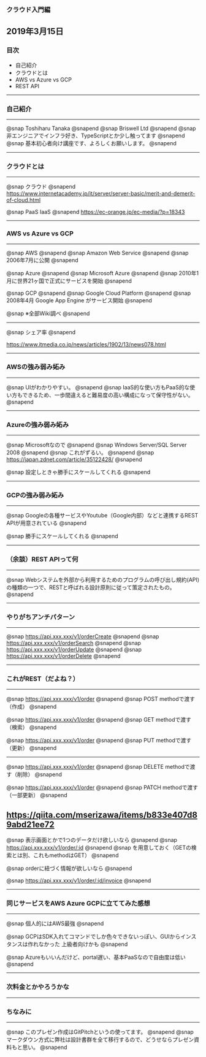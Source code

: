 ### クラウド入門編

2019年3月15日
---


### 目次
* 自己紹介
* クラウドとは
* AWS vs Azure vs GCP
* REST API


---


### 自己紹介


---
@snap
Toshiharu Tanaka
@snapend
@snap
Briswell Ltd
@snapend
@snap
非エンジニアでインフラ好き、TypeScriptとか少し触ってます
@snapend
@snap
基本初心者向け講座です、よろしくお願いします。
@snapend


---


### クラウドとは

---
@snap
クラウド
@snapend
https://www.internetacademy.jp/it/server/server-basic/merit-and-demerit-of-cloud.html

@snap
PaaS IaaS
@snapend
https://ec-orange.jp/ec-media/?p=18343

---

### AWS vs Azure vs GCP

---
@snap
AWS
@snapend
@snap
Amazon Web Service
@snapend
@snap
2006年7月に公開
@snapend

@snap
Azure
@snapend
@snap
Microsoft Azure
@snapend
@snap
2010年1月に世界21ヶ国で正式にサービスを開始
@snapend

@snap
GCP
@snapend
@snap
Google Cloud Platform
@snapend
@snap
2008年4月 Google App Engine がサービス開始
@snapend

@snap
※全部Wiki調べ
@snapend

---

@snap
シェア率
@snapend

https://www.itmedia.co.jp/news/articles/1902/13/news078.html

---

### AWSの強み弱み妬み

---
@snap
UIがわかりやすい。
@snapend
@snap
IaaS的な使い方もPaaS的な使い方もできるため、一歩間違えると難易度の高い構成になって保守性がない。
@snapend

---

### Azureの強み弱み妬み

---
@snap
Microsoftなので
@snapend
@snap
Windows Server/SQL Server 2008
@snapend
@snap
これがずるい。
@snapend
@snap
https://japan.zdnet.com/article/35122428/
@snapend

@snap
設定しときゃ勝手にスケールしてくれる
@snapend

---


### GCPの強み弱み妬み

---
@snap
Googleの各種サービスやYoutube（Google内部）などと連携するREST APIが用意されている
@snapend

@snap
勝手にスケールしてくれる
@snapend

---


### （余談）REST APIって何

---

@snap
Webシステムを外部から利用するためのプログラムの呼び出し規約(API)の種類の一つで、RESTと呼ばれる設計原則に従って策定されたもの。
@snapend

---

### やりがちアンチパターン

---

@snap
https://api.xxx.xxx/v1/orderCreate
@snapend
@snap
https://api.xxx.xxx/v1/orderSearch
@snapend
@snap
https://api.xxx.xxx/v1/orderUpdate
@snapend
@snap
https://api.xxx.xxx/v1/orderDelete
@snapend

---

### これがREST（だよね？）

---
@snap
https://api.xxx.xxx/v1/order
@snapend
@snap
POST methodで渡す（作成）
@snapend

@snap
https://api.xxx.xxx/v1/order
@snapend
@snap
GET methodで渡す（検索）
@snapend

@snap
https://api.xxx.xxx/v1/order
@snapend
@snap
PUT methodで渡す（更新）
@snapend

---

@snap
https://api.xxx.xxx/v1/order
@snapend
@snap
DELETE methodで渡す（削除）
@snapend

@snap
https://api.xxx.xxx/v1/order
@snapend
@snap
PATCH methodで渡す（一部更新）
@snapend

https://qiita.com/mserizawa/items/b833e407d89abd21ee72
---

@snap
表示画面とかで1つのデータだけ欲しいなら
@snapend
@snap
https://api.xxx.xxx/v1/order/:id
@snapend
@snap
を用意しておく（GETの検索とは別、これもmethodはGET）
@snapend

@snap
orderに紐づく情報が欲しいなら
@snapend

@snap
https://api.xxx.xxx/v1/order/:id/invoice
@snapend



---

### 同じサービスをAWS Azure GCPに立ててみた感想

---
@snap
個人的にはAWS最強
@snapend

@snap
GCPはSDK入れてコマンドでしか色々できないっぽい、GUIからインスタンスは作れなかった
上級者向けかも
@snapend

@snap
Azureもいいんだけど、portal遅い、基本PaaSなので自由度は低い
@snapend

---

### 次料金とかやろうかな

---

### ちなみに

---
@snap
このプレゼン作成はGitPitchというの使ってます。
@snapend
@snap
マークダウン方式に弊社は設計書群を全て移行するので、どうせならプレゼン資料もと思い。
@snapend
